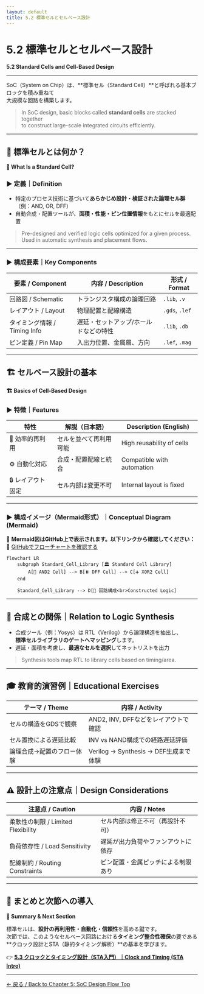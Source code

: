 ```yaml
---
layout: default
title: 5.2 標準セルとセルベース設計
---
```


# 5.2 標準セルとセルベース設計  
**5.2 Standard Cells and Cell-Based Design**

---

SoC（System on Chip）は、**標準セル（Standard Cell）**と呼ばれる基本ブロックを積み重ねて  
大規模な回路を構築します。

> In SoC design, basic blocks called **standard cells** are stacked together  
> to construct large-scale integrated circuits efficiently.

---

## 🧩 標準セルとは何か？  
**🧩 What Is a Standard Cell?**

### ▶ 定義｜Definition

- 特定のプロセス技術に基づいて**あらかじめ設計・検証された論理セル群**（例：AND, OR, DFF）
- 自動合成・配置ツールが、**面積・性能・ピン位置情報**をもとにセルを最適配置

> Pre-designed and verified logic cells optimized for a given process.  
> Used in automatic synthesis and placement flows.

---

### ▶ 構成要素｜Key Components

| 要素 / Component     | 内容 / Description                             | 形式 / Format          |
|----------------------|-----------------------------------------------|------------------------|
| 回路図 / Schematic    | トランジスタ構成の論理回路                     | `.lib`, `.v`           |
| レイアウト / Layout   | 物理配置と配線構造                             | `.gds`, `.lef`         |
| タイミング情報 / Timing Info | 遅延・セットアップ/ホールドなどの特性 | `.lib`, `.db`          |
| ピン定義 / Pin Map    | 入出力位置、金属層、方向                       | `.lef`, `.mag`         |

---

## 🏗️ セルベース設計の基本  
**🏗️ Basics of Cell-Based Design**

### ▶ 特徴｜Features

| 特性 | 解説（日本語） | Description (English) |
|------|----------------|------------------------|
| 🔁 効率的再利用 | セルを並べて再利用可能 | High reusability of cells |
| ⚙ 自動化対応 | 合成・配置配線と統合 | Compatible with automation |
| 🔒 レイアウト固定 | セル内部は変更不可     | Internal layout is fixed  |

---

### ▶ 構成イメージ（Mermaid形式）｜Conceptual Diagram (Mermaid)

📌 **Mermaid図はGitHub上で表示されます。以下リンクから確認してください：**  
🔗 [GitHubでフローチャートを確認する](https://github.com/Samizo-AITL/Edusemi-v4x/blob/main/f_chapter5_soc_design/5.2_standard_cell_based_design.md)

```mermaid
flowchart LR
    subgraph Standard_Cell_Library [🏛️ Standard Cell Library]
        A[🔲 AND2 Cell] --> B[⏸️ DFF Cell] --> C[➕ XOR2 Cell]
    end

    Standard_Cell_Library --> D[🧩 回路構成<br>Constructed Logic]
```

---

## 🔧 合成との関係｜Relation to Logic Synthesis

- 合成ツール（例：Yosys）は RTL（Verilog）から論理構造を抽出し、  
  **標準セルライブラリのゲートへマッピング**します。
- 遅延・面積を考慮し、**最適なセルを選択**してネットリストを出力

> Synthesis tools map RTL to library cells based on timing/area.

---

## 🎓 教育的演習例｜Educational Exercises

| テーマ / Theme                   | 内容 / Activity                                           |
|----------------------------------|------------------------------------------------------------|
| セルの構造をGDSで観察 | AND2, INV, DFFなどをレイアウトで確認 |
| セル置換による遅延比較 | INV vs NAND構成での経路遅延評価 |
| 論理合成→配置のフロー体験 | Verilog → Synthesis → DEF生成まで体験 |

---

## ⚠️ 設計上の注意点｜Design Considerations

| 注意点 / Caution            | 内容 / Notes |
|-----------------------------|--------------|
| 柔軟性の制限 / Limited Flexibility | セル内部は修正不可（再設計不可） |
| 負荷依存性 / Load Sensitivity      | 遅延が出力負荷やファンアウトに依存 |
| 配線制約 / Routing Constraints     | ピン配置・金属ピッチによる制限あり |

---

## 📘 まとめと次節への導入  
**📘 Summary & Next Section**

標準セルは、**設計の再利用性・自動化・信頼性**を高める鍵です。  
次節では、このようなセルベース回路における**タイミング整合性確保**の要である  
**クロック設計とSTA（静的タイミング解析）**の基本を学びます。

👉 [**5.3 クロックとタイミング設計（STA入門）｜Clock and Timing (STA Intro)**](5.3_clock_and_sta.md)

---

[← 戻る / Back to Chapter 5: SoC Design Flow Top](./README.md)
